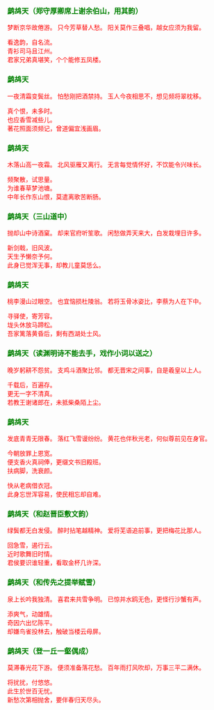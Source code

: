<style type="text/css">
    .markdown-body{text-align: left;}
    h3{color:green}
    article{font-family:"楷体";color:red}
</style>

### 鹧鸪天（郑守厚卿席上谢余伯山，用其韵）
<article>
梦断京华故倦游。  
只今芳草替人愁。  
阳关莫作三叠唱，越女应须为我留。  

看逸韵，自名流。  
青衫司马且江州。  
君家兄弟真堪笑，个个能修五凤楼。  
</article>

### 鹧鸪天
<article>
一夜清霜变鬓丝。  
怕愁刚把酒禁持。  
玉人今夜相思不，想见频将翠枕移。  

真个恨，未多时。  
也应香雪减些儿。  
著花照面须频记，曾道偏宜浅画眉。  
</article>

### 鹧鸪天
<article>
木落山高一夜霜。  
北风驱雁又离行。  
无言每觉情怀好，不饮能令兴味长。  

频聚散，试思量。  
为谁春草梦池塘。  
中年长作东山恨，莫遣离歌苦断肠。  
</article>

### 鹧鸪天（三山道中）
<article>
抛却山中诗酒窠。  
却来官府听笙歌。  
闲愁做弄天来大，白发栽埋日许多。  

新剑戟，旧风波。  
天生予懒奈予何。  
此身已觉浑无事，却教儿童莫恁么。  
</article>

### 鹧鸪天
<article>
桃李漫山过眼空。  
也宜恼损杜陵翁。  
若将玉骨冰姿比，李蔡为人在下中。  

寻驿使，寄芳容。  
垅头休放马蹄松。  
吾家篱落黄昏后，剩有西湖处士风。  
</article>

### 鹧鸪天（读渊明诗不能去手，戏作小词以送之）
<article>
晚岁躬耕不怨贫。  
支鸡斗酒聚比邻。  
都无晋宋之间事，自是羲皇以上人。  

千载后，百遍存。  
更无一字不清真。  
若教王谢诸郎在，未抵柴桑陌上尘。  
</article>

### 鹧鸪天
<article>
发底青青无限春。  
落红飞雪谩纷纷。  
黄花也伴秋光老，何似尊前见在身官。  

今朝放罪上恩宽。  
便支香火真祠俸，更缀文书旧殿班。  
扶病脚，洗衰颜。  

快从老病借衣冠。  
此身忘世浑容易，使民相忘却自难。  
</article>

### 鹧鸪天（和赵晋臣敷文韵）
<article>
绿鬓都无白发侵。  
醉时拈笔越精神。  
爱将芜语追前事，更把梅花比那人。  

回急雪，遏行云。  
近时歌舞旧时情。  
君侯要识谁轻重，看取金杯几许深。  
</article>

### 鹧鸪天（和传先之提举赋雪）
<article>
泉上长吟我独清。  
喜君来共雪争明。  
已惊并水鸥无色，更怪行沙蟹有声。  

添爽气，动雄情。  
奇因六出忆陈平。  
却嫌鸟雀投林去，触破当楼云母屏。  
</article>

### 鹧鸪天（登一丘一壑偶成）
<article>
莫滞春光花下游。  
便须准备落花愁。  
百年雨打风吹却，万事三平二满休。  

将扰扰，付悠悠。  
此生於世百无忧。  
新愁次第相抛舍，要伴春归天尽头。  
</article>


